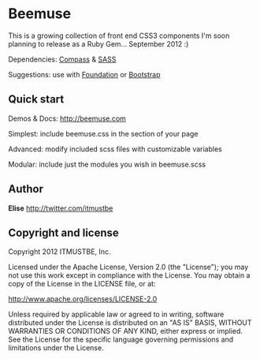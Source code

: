 Beemuse
=================

This is a growing collection of front end CSS3 components I'm soon planning to release as a Ruby Gem... September 2012 :)

Dependencies: [Compass](https://github.com/chriseppstein/compass) & [SASS](https://github.com/nex3/sass)

Suggestions: use with [Foundation](https://github.com/zurb/foundation) or [Bootstrap](http://twitter.github.com/bootstrap)



Quick start
-----------

Demos & Docs: http://beemuse.com

Simplest: include beemuse.css in the <head> section of your page

Advanced: modify included scss files with customizable variables

Modular: include just the modules you wish in beemuse.scss



Author
------

**Elise** http://twitter.com/itmustbe



Copyright and license
---------------------

Copyright 2012 ITMUSTBE, Inc.

Licensed under the Apache License, Version 2.0 (the "License");
you may not use this work except in compliance with the License.
You may obtain a copy of the License in the LICENSE file, or at:

   http://www.apache.org/licenses/LICENSE-2.0

Unless required by applicable law or agreed to in writing, software
distributed under the License is distributed on an "AS IS" BASIS,
WITHOUT WARRANTIES OR CONDITIONS OF ANY KIND, either express or implied.
See the License for the specific language governing permissions and
limitations under the License.
